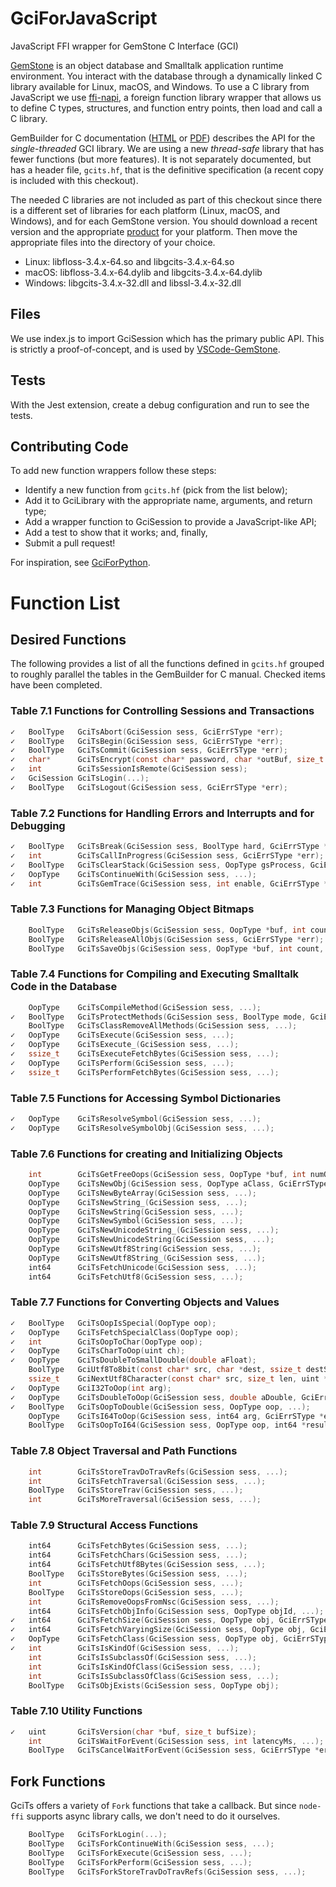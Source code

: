 
# GciForJavaScript

JavaScript FFI wrapper for GemStone C Interface (GCI)

[GemStone](https://gemtalksystems.com/products/gs64/) is an object database and Smalltalk application runtime environment. You interact with the database through a dynamically linked C library available for Linux, macOS, and Windows. To use a C library from JavaScript we use [ffi-napi](https://github.com/node-ffi-napi/node-ffi-napi), a foreign function library wrapper that allows us to define C types, structures, and function entry points, then load and call a C library.

GemBuilder for C documentation ([HTML](https://downloads.gemtalksystems.com/docs/GemStone64/3.4.x/GS64-GemBuilderC-3.4/GS64-GemBuilderC-3.4.htm) or [PDF](https://downloads.gemtalksystems.com/docs/GemStone64/3.4.x/GS64-GemBuilderforC-3.4.pdf)) describes the API for the *single-threaded* GCI library. We are using a new *thread-safe* library that has fewer functions (but more features). It is not separately documented, but has a header file, `gcits.hf`, that is the definitive specification (a recent copy is included with this checkout).

The needed C libraries are not included as part of this checkout since there is a different set of libraries for each platform (Linux, macOS, and Windows), and for each GemStone version. You should download a recent version and the appropriate [product](https://gemtalksystems.com/products/gs64/) for your platform. Then move the appropriate files into the directory of your choice.

* Linux: libfloss-3.4.x-64.so and libgcits-3.4.x-64.so
* macOS: libfloss-3.4.x-64.dylib and libgcits-3.4.x-64.dylib
* Windows: libgcits-3.4.x-32.dll and libssl-3.4.x-32.dll

## Files

We use index.js to import GciSession which has the primary public API. This is strictly a proof-of-concept, and is used by [VSCode-GemStone](https://github.com/jgfoster/vscode-gemstone).

## Tests

With the Jest extension, create a debug configuration and run to see the tests.

## Contributing Code

To add new function wrappers follow these steps:

* Identify a new function from `gcits.hf` (pick from the list below);
* Add it to GciLibrary with the appropriate name, arguments, and return type;
* Add a wrapper function to GciSession to provide a JavaScript-like API;
* Add a test to show that it works; and, finally,
* Submit a pull request!

For inspiration, see [GciForPython](https://github.com/jgfoster/GciForPython).

# Function List

## Desired Functions

The following provides a list of all the functions defined in `gcits.hf` grouped to roughly parallel the tables in the GemBuilder for C manual. Checked items have been completed.

### Table 7.1 Functions for Controlling Sessions and Transactions

```C
✓   BoolType   GciTsAbort(GciSession sess, GciErrSType *err);
✓   BoolType   GciTsBegin(GciSession sess, GciErrSType *err);
✓   BoolType   GciTsCommit(GciSession sess, GciErrSType *err);
✓   char*      GciTsEncrypt(const char* password, char *outBuf, size_t outBuffSize);
✓   int        GciTsSessionIsRemote(GciSession sess);
✓   GciSession GciTsLogin(...);
✓   BoolType   GciTsLogout(GciSession sess, GciErrSType *err);
```

### Table 7.2 Functions for Handling Errors and Interrupts and for Debugging

```C
✓   BoolType   GciTsBreak(GciSession sess, BoolType hard, GciErrSType *err);
✓   int        GciTsCallInProgress(GciSession sess, GciErrSType *err);
✓   BoolType   GciTsClearStack(GciSession sess, OopType gsProcess, GciErrSType *err);
✓   OopType    GciTsContinueWith(GciSession sess, ...);
✓   int        GciTsGemTrace(GciSession sess, int enable, GciErrSType *err);
```

### Table 7.3 Functions for Managing Object Bitmaps

```C
    BoolType   GciTsReleaseObjs(GciSession sess, OopType *buf, int count, GciErrSType *err);
    BoolType   GciTsReleaseAllObjs(GciSession sess, GciErrSType *err);
    BoolType   GciTsSaveObjs(GciSession sess, OopType *buf, int count, GciErrSType *err);
```

### Table 7.4 Functions for Compiling and Executing Smalltalk Code in the Database

```C
    OopType    GciTsCompileMethod(GciSession sess, ...);
✓   BoolType   GciTsProtectMethods(GciSession sess, BoolType mode, GciErrSType *err);
    BoolType   GciTsClassRemoveAllMethods(GciSession sess, ...);
✓   OopType    GciTsExecute(GciSession sess, ...);
✓   OopType    GciTsExecute_(GciSession sess, ...);
✓   ssize_t    GciTsExecuteFetchBytes(GciSession sess, ...);
✓   OopType    GciTsPerform(GciSession sess, ...);
✓   ssize_t    GciTsPerformFetchBytes(GciSession sess, ...);
```

### Table 7.5 Functions for Accessing Symbol Dictionaries

```C
✓   OopType    GciTsResolveSymbol(GciSession sess, ...);
✓   OopType    GciTsResolveSymbolObj(GciSession sess, ...);
```

### Table 7.6 Functions for creating and Initializing Objects

```C
    int        GciTsGetFreeOops(GciSession sess, OopType *buf, int numOopsRequested, GciErrSType *err);
    OopType    GciTsNewObj(GciSession sess, OopType aClass, GciErrSType *err);
    OopType    GciTsNewByteArray(GciSession sess, ...);
    OopType    GciTsNewString_(GciSession sess, ...);
    OopType    GciTsNewString(GciSession sess, ...);
    OopType    GciTsNewSymbol(GciSession sess, ...);
    OopType    GciTsNewUnicodeString_(GciSession sess, ...);
    OopType    GciTsNewUnicodeString(GciSession sess, ...);
    OopType    GciTsNewUtf8String(GciSession sess, ...);
    OopType    GciTsNewUtf8String_(GciSession sess, ...);
    int64      GciTsFetchUnicode(GciSession sess, ...);
    int64      GciTsFetchUtf8(GciSession sess, ...);
```

### Table 7.7 Functions for Converting Objects and Values

```C
✓   BoolType   GciTsOopIsSpecial(OopType oop);
✓   OopType    GciTsFetchSpecialClass(OopType oop);
✓   int        GciTsOopToChar(OopType oop);
✓   OopType    GciTsCharToOop(uint ch);
✓   OopType    GciTsDoubleToSmallDouble(double aFloat);
    BoolType   GciUtf8To8bit(const char* src, char *dest, ssize_t destSize);
    ssize_t    GciNextUtf8Character(const char* src, size_t len, uint *chOut);
✓   OopType    GciI32ToOop(int arg);
✓   OopType    GciTsDoubleToOop(GciSession sess, double aDouble, GciErrSType *err);
✓   BoolType   GciTsOopToDouble(GciSession sess, OopType oop, ...);
    OopType    GciTsI64ToOop(GciSession sess, int64 arg, GciErrSType *err);
    BoolType   GciTsOopToI64(GciSession sess, OopType oop, int64 *result, GciErrSType *err);
```

### Table 7.8 Object Traversal and Path Functions

```C
    int        GciTsStoreTravDoTravRefs(GciSession sess, ...);
    int        GciTsFetchTraversal(GciSession sess, ...);
    BoolType   GciTsStoreTrav(GciSession sess, ...);
    int        GciTsMoreTraversal(GciSession sess, ...);
```

### Table 7.9 Structural Access Functions

```C
    int64      GciTsFetchBytes(GciSession sess, ...);
    int64      GciTsFetchChars(GciSession sess, ...);
    int64      GciTsFetchUtf8Bytes(GciSession sess, ...);
    BoolType   GciTsStoreBytes(GciSession sess, ...);
    int        GciTsFetchOops(GciSession sess, ...);
    BoolType   GciTsStoreOops(GciSession sess, ...);
    int        GciTsRemoveOopsFromNsc(GciSession sess, ...);
    int64      GciTsFetchObjInfo(GciSession sess, OopType objId, ...);
✓   int64      GciTsFetchSize(GciSession sess, OopType obj, GciErrSType *err);
✓   int64      GciTsFetchVaryingSize(GciSession sess, OopType obj, GciErrSType *err);
✓   OopType    GciTsFetchClass(GciSession sess, OopType obj, GciErrSType *err);
✓   int        GciTsIsKindOf(GciSession sess, ...);
    int        GciTsIsSubclassOf(GciSession sess, ...);
    int        GciTsIsKindOfClass(GciSession sess, ...);
    int        GciTsIsSubclassOfClass(GciSession sess, ...);
    BoolType   GciTsObjExists(GciSession sess, OopType obj);
```

### Table 7.10 Utility Functions

```C
✓   uint       GciTsVersion(char *buf, size_t bufSize);
    int        GciTsWaitForEvent(GciSession sess, int latencyMs, ...);
    BoolType   GciTsCancelWaitForEvent(GciSession sess, GciErrSType *err);
```

## Fork Functions

GciTs offers a variety of `Fork` functions that take a callback. But since `node-ffi` supports async library calls, we don't need to do it ourselves.

```C
    BoolType   GciTsForkLogin(...);
    BoolType   GciTsForkContinueWith(GciSession sess, ...);
    BoolType   GciTsForkExecute(GciSession sess, ...);
    BoolType   GciTsForkPerform(GciSession sess, ...);
    BoolType   GciTsForkStoreTravDoTravRefs(GciSession sess, ...);
```
